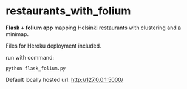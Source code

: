 # restaurants_with_folium

**Flask + folium app** mapping Helsinki restaurants with clustering and a minimap.

Files for Heroku deployment included.

run with command:

`python flask_folium.py`

Default locally hosted url: http://127.0.0.1:5000/
